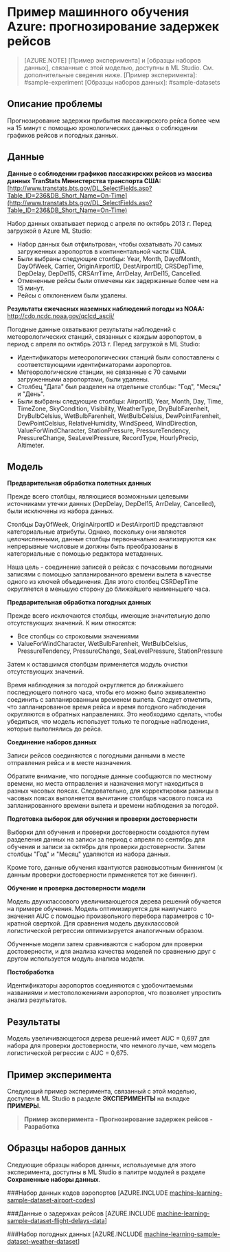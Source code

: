 ﻿<properties title="Azure Machine Learning Sample: Flight delay prediction" pageTitle="Пример машинного обучения: прогнозирование задержек рейсов | Azure" description="Пример эксперимента с Машинным обучением Azure, позволяющего разработать модель, которая прогнозирует, будет ли запланированный пассажирский рейс задержан больше, чем на 15 минут." metaKeywords="" services="machine-learning" solutions="" documentationCenter="" authors="garye" manager="paulettm" editor="cgronlun"  videoId="" scriptId="" />

<tags ms.service="machine-learning" ms.workload="data-services" ms.tgt_pltfrm="na" ms.devlang="na" ms.topic="article" ms.date="10/23/2014" ms.author="garye" />


# Пример машинного обучения Azure: прогнозирование задержек рейсов

>[AZURE.NOTE]
>[Пример эксперимента] и [образцы наборов данных], связанные с этой моделью, доступны в ML Studio. См. дополнительные сведения ниже.
[Пример эксперимента]: #sample-experiment
[Образцы наборов данных]: #sample-datasets


## Описание проблемы  ##

Прогнозирование задержки прибытия пассажирского рейса более чем на 15 минут с помощью хронологических данных о соблюдении графиков рейсов и погодных данных. 

## Данные ##

**Данные о соблюдении графиков пассажирских рейсов из массива данных TranStats Министерства транспорта США:**  [http://www.transtats.bts.gov/DL_SelectFields.asp?Table_ID=236&DB_Short_Name=On-Time](http://www.transtats.bts.gov/DL_SelectFields.asp?Table_ID=236&DB_Short_Name=On-Time)  

Набор данных охватывает период с апреля по октябрь 2013 г. Перед загрузкой в Azure ML Studio:  

- Набор данных был отфильтрован, чтобы охватывать 70 самых загруженных аэропортов в континентальной части США.  
- Были выбраны следующие столбцы: Year, Month, DayofMonth, DayOfWeek, Carrier, OriginAirportID, DestAirportID, CRSDepTime, DepDelay, DepDel15, CRSArrTime, ArrDelay, ArrDel15, Cancelled.  
- Отмененные рейсы были отмечены как задержанные более чем на 15 минут.  
- Рейсы с отклонением были удалены.  

**Результаты ежечасных наземных наблюдений погоды из NOAA:** http://cdo.ncdc.noaa.gov/qclcd_ascii/  

Погодные данные охватывают результаты наблюдений с метеорологических станций, связанных с каждым аэропортом, в период с апреля по октябрь 2013 г. Перед загрузкой в ML Studio: 

- Идентификаторы метеорологических станций были сопоставлены с соответствующими идентификаторами аэропортов. 
- Метеорологические станции, не связанные с 70 самыми загруженными аэропортами, были удалены.  
- Столбец "Дата" был разделен на отдельные столбцы: "Год", "Месяц" и "День".  
- Были выбраны следующие столбцы: AirportID, Year, Month, Day, Time, TimeZone, SkyCondition, Visibility, WeatherType, DryBulbFarenheit, DryBulbCelsius,  WetBulbFarenheit, WetBulbCelsius,  DewPointFarenheit, DewPointCelsius, RelativeHumidity, WindSpeed,  WindDirection, ValueForWindCharacter, StationPressure,  PressureTendency, PressureChange, SeaLevelPressure,  RecordType, HourlyPrecip, Altimeter.  

## Модель ##

**Предварительная обработка полетных данных**  

Прежде всего столбцы, являющиеся возможными целевыми источниками утечки данных (DepDelay, DepDel15, ArrDelay, Cancelled), были исключены из набора данных.  

Столбцы DayOfWeek, OriginAirportID и DestAirportID представляют категориальные атрибуты. Однако, поскольку они являются целочисленными, данные столбцы первоначально анализируются как непрерывные числовые и должны быть преобразованы в категориальные с помощью редактора метаданных.  

Наша цель - соединение записей о рейсах с почасовыми погодными записями с помощью запланированного времени вылета в качестве одного из ключей объединения. Для этого столбец CSRDepTime округляется в меньшую сторону до ближайшего наименьшего часа.  

**Предварительная обработка погодных данных**  

Прежде всего исключаются столбцы, имеющие значительную долю отсутствующих значений. К ним относятся:  

- Все столбцы со строковыми значениями  
- ValueForWindCharacter, WetBulbFarenheit, WetBulbCelsius, PressureTendency, PressureChange, SeaLevelPressure, StationPressure  

Затем к оставшимся столбцам применяется модуль очистки отсутствующих значений.  

Время наблюдения за погодой округляется до ближайшего последующего полного часа, чтобы его можно было эквивалентно соединить с запланированным временем вылета. Следует отметить, что запланированное время рейса и время погодного наблюдения округляются в обратных направлениях. Это необходимо сделать, чтобы убедиться, что модель использует только те погодные наблюдения, которые выполнялись до рейса.  

**Соединение наборов данных**

Записи рейсов соединяются с погодными данными в месте отправления рейса и в месте назначения.  

Обратите внимание, что погодные данные сообщаются по местному времени, но места отправления и назначения могут находиться в разных часовых поясах. Следовательно, для корректировки разницы в часовых поясах выполняется вычитание столбцов часового пояса из запланированного времени вылета и времени наблюдения за погодой.  

**Подготовка выборок для обучения и проверки достоверности**  

Выборки для обучения и проверки достоверности создаются путем разделения данных на записи за период с апреля по сентябрь для обучения и записи за октябрь для проверки достоверности. Затем столбцы "Год" и "Месяц" удаляются из набора данных. 

Кроме того, данные обучения квантуются равновысотным биннингом (к данным проверки достоверности применяется тот же биннинг).  

**Обучение и проверка достоверности модели** 

Модель двухклассового увеличивающегося дерева решений обучается на примере обучения. Модель оптимизируется для наилучшего значения AUC с помощью произвольного перебора параметров с 10-кратной сверткой. Для сравнения модель двухклассовой логистической регрессии оптимизируется аналогичным образом.  

Обученные модели затем сравниваются с набором для проверки достоверности, и для анализа качества моделей по сравнению друг с другом используется модуль анализа модели. 

**Постобработка** 

Идентификаторы аэропортов соединяются с удобочитаемыми названиями и местоположениями аэропортов, что позволяет упростить анализ результатов. 

## Результаты ##

Модель увеличивающегося дерева решений имеет AUC = 0,697 для набора для проверки достоверности, что немного лучше, чем модель логистической регрессии с AUC = 0,675. 



## Пример эксперимента

Следующий пример эксперимента, связанный с этой моделью, доступен в ML Studio в разделе **ЭКСПЕРИМЕНТЫ** на вкладке **ПРИМЕРЫ**.

> **Пример эксперимента - Прогнозирование задержек рейсов - Разработка**

## Образцы наборов данных

Следующие образцы наборов данных, используемые для этого эксперимента, доступны в ML Studio в палитре модулей в разделе **Сохраненные наборы данных**.

###Набор данных кодов аэропортов
[AZURE.INCLUDE [machine-learning-sample-dataset-airport-codes](../includes/machine-learning-sample-dataset-airport-codes.md)]

###Данные о задержках рейсов
[AZURE.INCLUDE [machine-learning-sample-dataset-flight-delays-data](../includes/machine-learning-sample-dataset-flight-delays-data.md)]

###Набор погодных данных
[AZURE.INCLUDE [machine-learning-sample-dataset-weather-dataset](../includes/machine-learning-sample-dataset-weather-dataset.md)]

